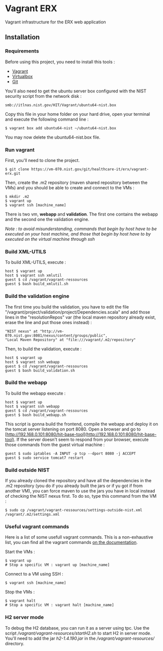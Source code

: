 # Vagrant ERX

Vagrant infrastructure for the ERX web application

## Installation

### Requirements

Before using this project, you need to install this tools :

* [Vagrant](https://www.vagrantup.com/downloads.html)
* [Virtualbox](https://www.virtualbox.org/wiki/Downloads)
* [Git](http://git-scm.com/downloads)

You'll also need to get the ubuntu server box configured with the NIST security script from the network disk :

	smb://itlnas.nist.gov/HIT/Vagrant/ubuntu64-nist.box

Copy this file in your home folder on your hard drive, open your terminal and execute the following command line :

	$ vagrant box add ubuntu64-nist ~/ubuntu64-nist.box

You may now delete the ubuntu64-nist.box file.

### Run vagrant

First, you'll need to clone the project.

	$ git clone https://vm-070.nist.gov/git/healthcare-it/erx/vagrant-erx.git
	
Then, create the .m2 repository (maven shared repository between the VMs) and you should be able to create and connect to the VMs :

	$ mkdir .m2
    $ vagrant up
	$ vagrant ssh [machine_name]

There is two vm, **webapp** and **validation**. The first one contains the webapp and the second one the validation engine.

*Note : to avoid misunderstanding, commands that begin by host have to be executed on your host machine, and those that begin by host have to by executed on the virtual machine through ssh*

### Build XML-UTILS

To build XML-UTILS, execute :

	host $ vagrant up
	host $ vagrant ssh xmlutil
	guest $ cd /vagrant/vagrant-ressources
	guest $ bash build_xmlutil.sh

### Build the validation engine

The first time you build the validation, you have to edit the file "/vagrant/project/validation/project/Dependencies.scala" and add those lines in the "resolutionRepos" var (the local maven repository already exist, erase the line and put those ones instead) :

    "NIST nexus" at "http://vm-070.nist.gov:8081/nexus/content/groups/public",
    "Local Maven Repository" at "file:///vagrant/.m2/repository"

Then, to build the validation, execute :

	host $ vagrant up
	host $ vagrant ssh webapp
	guest $ cd /vagrant/vagrant-ressources
	guest $ bash build_validation.sh

### Build the webapp

To build the webapp execute :

	host $ vagrant up
	host $ vagrant ssh webapp
	guest $ cd /vagrant/vagrant-ressources
	guest $ bash build_webapp.sh
	
This script is gonna build the frontend, compile the webapp and deploy it on the tomcat server listening on port 8080. Open a browser and go to [http://192.168.0.101:8080/hit-base-tool](http://192.168.0.101:8080/hit-base-tool). If the server doesn't seem to respond from your browser, execute those commands from the guest virtual machine :

	guest $ sudo iptables -A INPUT -p tcp --dport 8080 -j ACCEPT
	guest $ sudo service tomcat7 restart

### Build outside NIST

If you already cloned the repository and have all the dependencies in the .m2 repository (you do if you already built the jars or if yu got if from another VM), you can force maven to use the jars you have in local instead of checking the NIST nexus first. To do so, type this command from the VM :

	$ sudo cp /vagrant/vagrant-ressources/settings-outside-nist.xml /vagrant/.m2/settings.xml
	

### Useful vagrant commands

Here is a list of some usefull vagrant commands. This is a non-exhaustive list, you can find all the vagrant commands [on the documentation](https://docs.vagrantup.com/v2/cli/index.html).

Start the VMs :

	$ vagrant up
	# Stop a specific VM : vagrant up [machine_name]
	
Connect to a VM using SSH :

	$ vagrant ssh [machine_name]

Stop the VMs :

	$ vagrant halt
	# Stop a specific VM : vagrant halt [machine_name]
	
### H2 server mode

To debug the H2 database, you can run it as a server using tpc. Use the script */vagrant/vagrant-resources/startH2.sh* to start H2 in server mode. You'll need to add the jar *h2-1.4.190.jar* in the */vagrant/vagrant-resources/* directory.
